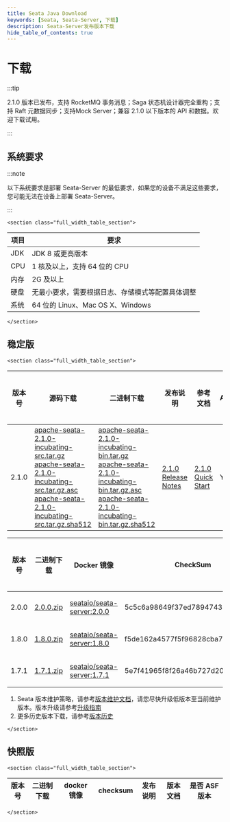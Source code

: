 ```yaml
---
title: Seata Java Download
keywords: [Seata, Seata-Server, 下载]
description: Seata-Server发布版本下载
hide_table_of_contents: true
---
```


# 下载

:::tip

2.1.0 版本已发布，支持 RocketMQ 事务消息；Saga 状态机设计器完全重构；支持 Raft 元数据同步；支持Mock Server；兼容 2.1.0 以下版本的 API 和数据。欢迎下载试用。

:::

## 系统要求

:::note

以下系统要求是部署 Seata-Server 的最低要求，如果您的设备不满足这些要求，您可能无法在设备上部署 Seata-Server。

:::

```mdx-code-block
<section class="full_width_table_section">
```

| 项目 | 要求                                             |
| ---- | ------------------------------------------------ |
| JDK  | JDK 8 或更高版本                                 |
| CPU  | 1 核及以上，支持 64 位的 CPU                     |
| 内存 | 2G 及以上                                        |
| 硬盘 | 无最小要求，需要根据日志、存储模式等配置具体调整 |
| 系统 | 64 位的 Linux、Mac OS X、Windows                 |

```mdx-code-block
</section>
```

## 稳定版

```mdx-code-block
<section class="full_width_table_section">
```

| 版本号   | 源码下载                                   | 二进制下载      | 发布说明   | 参考文档              | 是否 ASF 版本 |
|-------|---------------------------------------------------------------------------------------------------------------------------------------------------------------------------------------------------------------------------------------------------------------------------------------------------------------------------------------------------------------------------------------------------------------------------------------------------------------------------------------|----------------------------------------------------------------------------------------------------------------------------------------------------------------------------------------------------------------------------------------------------------------------------------------------------------------------------------------------------------------------------------------------------------------------------------------------------------------------------------------------------|--------------------------------------------------------------------------------------|---------------------------------------------|-----------|
| 2.1.0 | [apache-seata-2.1.0-incubating-src.tar.gz](https://downloads.apache.org/incubator/seata/2.1.0/apache-seata-2.1.0-incubating-src.tar.gz) <br/> [apache-seata-2.1.0-incubating-src.tar.gz.asc](https://dist.apache.org/repos/dist/release/incubator/seata/2.1.0/apache-seata-2.1.0-incubating-src.tar.gz.asc) <br/> [apache-seata-2.1.0-incubating-src.tar.gz.sha512](https://dist.apache.org/repos/dist/release/incubator/seata/2.1.0/apache-seata-2.1.0-incubating-src.tar.gz.sha512) | [apache-seata-2.1.0-incubating-bin.tar.gz](https://dist.apache.org/repos/dist/release/incubator/seata/2.1.0/apache-seata-2.1.0-incubating-bin.tar.gz) <br/> [apache-seata-2.1.0-incubating-bin.tar.gz.asc](https://dist.apache.org/repos/dist/release/incubator/seata/2.1.0/apache-seata-2.1.0-incubating-bin.tar.gz.asc)<br/> [apache-seata-2.1.0-incubating-bin.tar.gz.sha512](https://dist.apache.org/repos/dist/release/incubator/seata/2.1.0/apache-seata-2.1.0-incubating-bin.tar.gz.sha512) | [2.1.0 Release Notes](https://github.com/apache/incubator-seata/releases/tag/v2.1.0) | [2.1.0 Quick Start](/docs/user/quickstart/) | YES       |

| 版本号 | 二进制下载                                                                                             | Docker 镜像                                                                                        | CheckSum                         | 发布说明                                    | 参考文档                                      | 是否 ASF 版本 |
| ------ | ------------------------------------------------------------------------------------------------------ | -------------------------------------------------------------------------------------------------- | -------------------------------- | ------------------------------------------- | --------------------------------------------- | ------------- |
| 2.0.0  | [2.0.0.zip](https://github.com/apache/incubator-seata/releases/download/v2.0.0/seata-server-2.0.0.zip) | [seataio/seata-server:2.0.0](https://hub.docker.com/r/seataio/seata-server/tags?page=1&name=2.0.0) | 5c5c6a98649f37ed7894743b21bc8777 | [2.0.x 发布说明](/docs/release-notes/)      | [2.0.x 快速开始](/docs/user/quickstart/)      | 否            |
| 1.8.0  | [1.8.0.zip](https://github.com/apache/incubator-seata/releases/download/v1.8.0/seata-server-1.8.0.zip) | [seataio/seata-server:1.8.0](https://hub.docker.com/r/seataio/seata-server/tags?page=1&name=1.8.0) | f5de162a4577f5f96828cba75d912240 | [1.8.x 发布说明](/docs/v1.8/release-notes/) | [1.8.x 快速开始](/docs/v1.8/user/quickstart/) | 否            |
| 1.7.1  | [1.7.1.zip](https://github.com/apache/incubator-seata/releases/download/v1.7.1/seata-server-1.7.1.zip) | [seataio/seata-server:1.7.1](https://hub.docker.com/r/seataio/seata-server/tags?page=1&name=1.7.1) | 5e7f41965f8f26a46b727d204eef3054 | [1.7.x 发布说明](/docs/v1.7/release-notes/) | [1.7.x 快速开始](/docs/v1.7/user/quickstart/) | 否            |

1. Seata 版本维护策略，请参考[版本维护文档](/docs/ops/version-maintain-plan)，请您尽快升级低版本至当前维护版本。版本升级请参考[升级指南](/docs/ops/upgrade)
2. 更多历史版本下载，请参考[版本历史](/unversioned/release-history/seata-server)

```mdx-code-block
</section>
```

## 快照版

```mdx-code-block
<section class="full_width_table_section">
```

| 版本号 | 二进制下载 | docker 镜像 | checksum | 发布说明 | 版本文档 | 是否 ASF 版本 |
| ------ | ---------- | ----------- | -------- | -------- | -------- | ------------- |

```mdx-code-block
</section>
```
